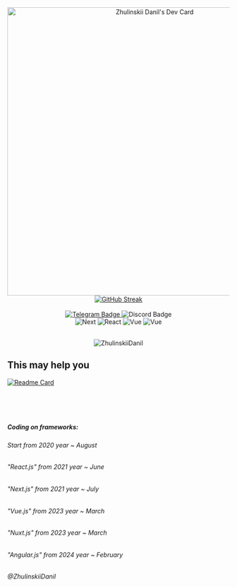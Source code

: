 <div align="center">
 <a href="https://app.daily.dev/zhulinskiidanil"><img src="https://api.daily.dev/devcards/v2/MYyaETLhdTEEv75NgbSbJ.png?r=jx2&type=wide&theme=dark" width="652" alt="Zhulinskii Danil's Dev Card"/></a>
 <a href="https://git.io/streak-stats"><img src="https://streak-stats.demolab.com?user=ZhulinskiiDanil&theme=dark&hide_border=true&border_radius=32&background=45%2C2C47EB00%2CEBB78608&fire=2B9FEB&stroke=9EB0EB0C&ring=2B9FEB20&currStreakNum=2B9FEB&sideLabels=2B9FEB&sideNums=FFFFFF&currStreakLabel=00B5FF&dates=EBEBEB30" alt="GitHub Streak" /></a>
</div>
<br />
<div id="badges" align="center">
  <a href="https://t.me/ZhulinskyDanil">
    <img src="https://img.shields.io/badge/telegram-blue?style=for-the-badge&logo=telegram&logoColor=white" alt="Telegram Badge"/>
  </a>
  <img src="https://img.shields.io/badge/danielwebdev-cornflowerblue?style=for-the-badge&logo=discord&logoColor=white" alt="Discord Badge"/>
</div>
<div align="center">
  <img src="https://img.shields.io/badge/next.js-000000?style=for-the-badge&amp;logo=nextdotjs&amp;logoColor=white" alt="Next" style="max-width: 100%;">
  <img src="https://img.shields.io/badge/React-20232A?style=for-the-badge&amp;logo=react&amp;logoColor=61DAFB" alt="React" style="max-width: 100%;">
  <img src="https://img.shields.io/badge/Nuxt.js-2a4a3c?style=for-the-badge&amp;logo=vuedotjs&amp;logoColor=4FC08D" alt="Vue" style="max-width: 100%;">
  <img src="https://img.shields.io/badge/Vue.js-35495E?style=for-the-badge&amp;logo=vuedotjs&amp;logoColor=4FC08D" alt="Vue" style="max-width: 100%;">
</div>

<br />
<p align="center">
  <img src="https://komarev.com/ghpvc/?username=ZhulinskiiDanil&style=flat&color=blue" alt="ZhulinskiiDanil"/>
</p>

<h2>This may help you</h2>

[![Readme Card](https://github-readme-stats.vercel.app/api/pin/?username=ZhulinskiiDanil&repo=js-utils&theme=dark&border_radius=16&hide_border=true)](https://github.com/ZhulinskiiDanil/js-utils)

<br />
<br />
<br />
<h5>Coding on frameworks:</h5>
<h6>Start from 2020 year ~ August</h6>
<h6>"React.js" from 2021 year ~ June</h6>
<h6>"Next.js" from 2021 year ~ July</h6>
<h6>"Vue.js" from 2023 year ~ March</h6>
<h6>"Nuxt.js" from 2023 year ~ March</h6>
<h6>"Angular.js" from 2024 year ~ February</h6>
<h6>@ZhulinskiiDanil</h6>
